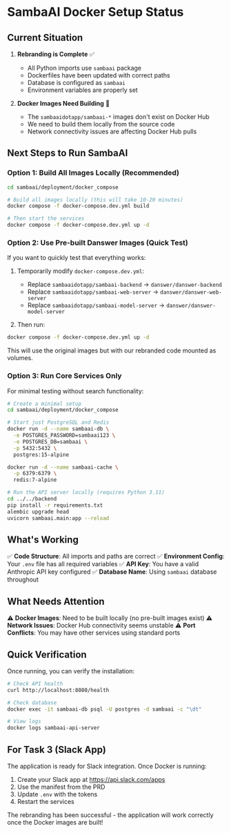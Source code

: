 # SambaAI Docker Setup Status

## Current Situation

1. **Rebranding is Complete** ✅
   - All Python imports use `sambaai` package
   - Dockerfiles have been updated with correct paths
   - Database is configured as `sambaai`
   - Environment variables are properly set

2. **Docker Images Need Building** 🔨
   - The `sambaaidotapp/sambaai-*` images don't exist on Docker Hub
   - We need to build them locally from the source code
   - Network connectivity issues are affecting Docker Hub pulls

## Next Steps to Run SambaAI

### Option 1: Build All Images Locally (Recommended)
```bash
cd sambaai/deployment/docker_compose

# Build all images locally (this will take 10-20 minutes)
docker compose -f docker-compose.dev.yml build

# Then start the services
docker compose -f docker-compose.dev.yml up -d
```

### Option 2: Use Pre-built Danswer Images (Quick Test)
If you want to quickly test that everything works:

1. Temporarily modify `docker-compose.dev.yml`:
   - Replace `sambaaidotapp/sambaai-backend` → `danswer/danswer-backend`
   - Replace `sambaaidotapp/sambaai-web-server` → `danswer/danswer-web-server`
   - Replace `sambaaidotapp/sambaai-model-server` → `danswer/danswer-model-server`

2. Then run:
```bash
docker compose -f docker-compose.dev.yml up -d
```

This will use the original images but with our rebranded code mounted as volumes.

### Option 3: Run Core Services Only
For minimal testing without search functionality:

```bash
# Create a minimal setup
cd sambaai/deployment/docker_compose

# Start just PostgreSQL and Redis
docker run -d --name sambaai-db \
  -e POSTGRES_PASSWORD=sambaai123 \
  -e POSTGRES_DB=sambaai \
  -p 5432:5432 \
  postgres:15-alpine

docker run -d --name sambaai-cache \
  -p 6379:6379 \
  redis:7-alpine

# Run the API server locally (requires Python 3.11)
cd ../../backend
pip install -r requirements.txt
alembic upgrade head
uvicorn sambaai.main:app --reload
```

## What's Working

✅ **Code Structure**: All imports and paths are correct
✅ **Environment Config**: Your `.env` file has all required variables
✅ **API Key**: You have a valid Anthropic API key configured
✅ **Database Name**: Using `sambaai` database throughout

## What Needs Attention

⚠️ **Docker Images**: Need to be built locally (no pre-built images exist)
⚠️ **Network Issues**: Docker Hub connectivity seems unstable
⚠️ **Port Conflicts**: You may have other services using standard ports

## Quick Verification

Once running, you can verify the installation:

```bash
# Check API health
curl http://localhost:8080/health

# Check database
docker exec -it sambaai-db psql -U postgres -d sambaai -c "\dt"

# View logs
docker logs sambaai-api-server
```

## For Task 3 (Slack App)

The application is ready for Slack integration. Once Docker is running:
1. Create your Slack app at https://api.slack.com/apps
2. Use the manifest from the PRD
3. Update `.env` with the tokens
4. Restart the services

The rebranding has been successful - the application will work correctly once the Docker images are built!